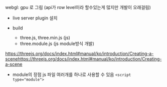 webgl: gpu 로 그림 (api가 row level이라 할수있는게 많지만 개발이 오래걸림)

- live server plugin 설치

- build
  - three.js, three.min.js (js)
  - three.module.js (js module방식 개발)

https://threejs.org/docs/index.html#manual/ko/introduction/Creating-a-scenehttps://threejs.org/docs/index.html#manual/ko/introduction/Creating-a-scene

- module의 장점
  js 파일 여러개를 하나로 사용할 수 있음
  `<script type="module">`

